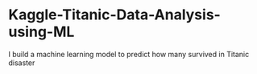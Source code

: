 # Kaggle-Titanic-Data-Analysis-using-ML
I build a machine learning model to predict how many survived in Titanic disaster
